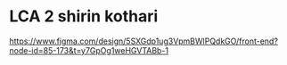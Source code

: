# LCA 2 shirin kothari
https://www.figma.com/design/5SXGdp1ug3VpmBWlPQdkGO/front-end?node-id=85-173&t=y7GpOg1weHGVTABb-1
